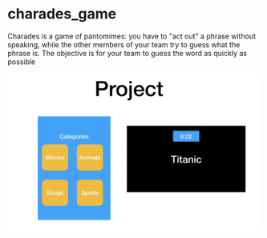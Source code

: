 # charades_game

Charades is a game of pantomimes: you have to &quot;act out&quot; a phrase without speaking, while the other members of your team try to guess what the phrase is. The objective is for your team to guess the word as quickly as possible

![Project Phase1](/image2019-5-30_17-51-56.png)


